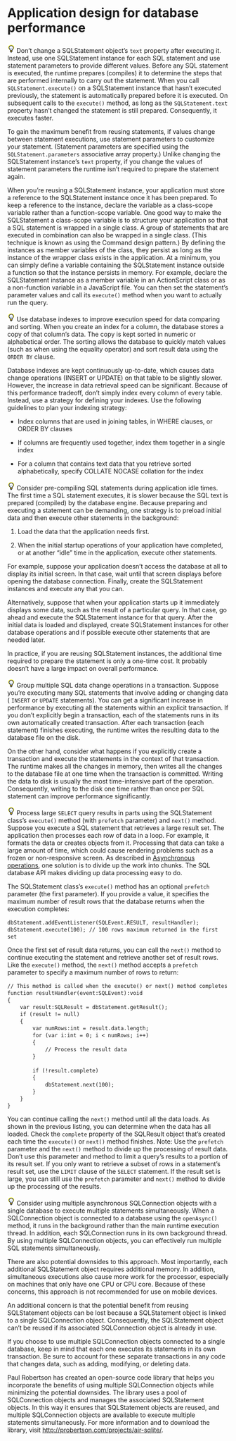 # Application design for database performance

![](../img/tip_help.png) Don’t change a SQLStatement object’s `text` property
after executing it. Instead, use one SQLStatement instance for each SQL
statement and use statement parameters to provide different values. Before any
SQL statement is executed, the runtime prepares (compiles) it to determine the
steps that are performed internally to carry out the statement. When you call
`SQLStatement.execute()` on a SQLStatement instance that hasn’t executed
previously, the statement is automatically prepared before it is executed. On
subsequent calls to the `execute()` method, as long as the `SQLStatement.text`
property hasn’t changed the statement is still prepared. Consequently, it
executes faster.

To gain the maximum benefit from reusing statements, if values change between
statement executions, use statement parameters to customize your statement.
(Statement parameters are specified using the `SQLStatement.parameters`
associative array property.) Unlike changing the SQLStatement instance’s `text`
property, if you change the values of statement parameters the runtime isn’t
required to prepare the statement again.

When you’re reusing a SQLStatement instance, your application must store a
reference to the SQLStatement instance once it has been prepared. To keep a
reference to the instance, declare the variable as a class-scope variable rather
than a function-scope variable. One good way to make the SQLStatement a
class-scope variable is to structure your application so that a SQL statement is
wrapped in a single class. A group of statements that are executed in
combination can also be wrapped in a single class. (This technique is known as
using the Command design pattern.) By defining the instances as member variables
of the class, they persist as long as the instance of the wrapper class exists
in the application. At a minimum, you can simply define a variable containing
the SQLStatement instance outside a function so that the instance persists in
memory. For example, declare the SQLStatement instance as a member variable in
an ActionScript class or as a non-function variable in a JavaScript file. You
can then set the statement’s parameter values and call its `execute()` method
when you want to actually run the query.

![](../img/tip_help.png) Use database indexes to improve execution speed for
data comparing and sorting. When you create an index for a column, the database
stores a copy of that column’s data. The copy is kept sorted in numeric or
alphabetical order. The sorting allows the database to quickly match values
(such as when using the equality operator) and sort result data using the
`ORDER BY` clause.

Database indexes are kept continuously up-to-date, which causes data change
operations (INSERT or UPDATE) on that table to be slightly slower. However, the
increase in data retrieval speed can be significant. Because of this performance
tradeoff, don’t simply index every column of every table. Instead, use a
strategy for defining your indexes. Use the following guidelines to plan your
indexing strategy:

- Index columns that are used in joining tables, in WHERE clauses, or ORDER BY
  clauses

- If columns are frequently used together, index them together in a single index

- For a column that contains text data that you retrieve sorted alphabetically,
  specify COLLATE NOCASE collation for the index

![](../img/tip_help.png) Consider pre-compiling SQL statements during
application idle times. The first time a SQL statement executes, it is slower
because the SQL text is prepared (compiled) by the database engine. Because
preparing and executing a statement can be demanding, one strategy is to preload
initial data and then execute other statements in the background:

1.  Load the data that the application needs first.

2.  When the initial startup operations of your application have completed, or
    at another “idle” time in the application, execute other statements.

For example, suppose your application doesn’t access the database at all to
display its initial screen. In that case, wait until that screen displays before
opening the database connection. Finally, create the SQLStatement instances and
execute any that you can.

Alternatively, suppose that when your application starts up it immediately
displays some data, such as the result of a particular query. In that case, go
ahead and execute the SQLStatement instance for that query. After the initial
data is loaded and displayed, create SQLStatement instances for other database
operations and if possible execute other statements that are needed later.

In practice, if you are reusing SQLStatement instances, the additional time
required to prepare the statement is only a one-time cost. It probably doesn’t
have a large impact on overall performance.

![](../img/tip_help.png) Group multiple SQL data change operations in a
transaction. Suppose you’re executing many SQL statements that involve adding or
changing data ( `INSERT` or `UPDATE` statements). You can get a significant
increase in performance by executing all the statements within an explicit
transaction. If you don’t explicitly begin a transaction, each of the statements
runs in its own automatically created transaction. After each transaction (each
statement) finishes executing, the runtime writes the resulting data to the
database file on the disk.

On the other hand, consider what happens if you explicitly create a transaction
and execute the statements in the context of that transaction. The runtime makes
all the changes in memory, then writes all the changes to the database file at
one time when the transaction is committed. Writing the data to disk is usually
the most time-intensive part of the operation. Consequently, writing to the disk
one time rather than once per SQL statement can improve performance
significantly.

![](../img/tip_help.png) Process large `SELECT` query results in parts using the
SQLStatement class’s `execute()` method (with `prefetch` parameter) and `next()`
method. Suppose you execute a SQL statement that retrieves a large result set.
The application then processes each row of data in a loop. For example, it
formats the data or creates objects from it. Processing that data can take a
large amount of time, which could cause rendering problems such as a frozen or
non-responsive screen. As described in
[Asynchronous operations](WS948100b6829bd5a6-4c2e64612754b0a95b-8000.html), one
solution is to divide up the work into chunks. The SQL database API makes
dividing up data processing easy to do.

The SQLStatement class’s `execute()` method has an optional `prefetch` parameter
(the first parameter). If you provide a value, it specifies the maximum number
of result rows that the database returns when the execution completes:

    dbStatement.addEventListener(SQLEvent.RESULT, resultHandler);
    dbStatement.execute(100); // 100 rows maximum returned in the first set

Once the first set of result data returns, you can call the `next()` method to
continue executing the statement and retrieve another set of result rows. Like
the `execute()` method, the `next()` method accepts a `prefetch` parameter to
specify a maximum number of rows to return:

    // This method is called when the execute() or next() method completes
    function resultHandler(event:SQLEvent):void
    {
        var result:SQLResult = dbStatement.getResult();
        if (result != null)
        {
            var numRows:int = result.data.length;
            for (var i:int = 0; i < numRows; i++)
            {
                // Process the result data
            }

            if (!result.complete)
            {
                dbStatement.next(100);
            }
        }
    }

You can continue calling the `next()` method until all the data loads. As shown
in the previous listing, you can determine when the data has all loaded. Check
the `complete` property of the SQLResult object that’s created each time the
`execute()` or `next()` method finishes. Note: Use the `prefetch` parameter and
the `next()` method to divide up the processing of result data. Don’t use this
parameter and method to limit a query’s results to a portion of its result set.
If you only want to retrieve a subset of rows in a statement’s result set, use
the `LIMIT` clause of the `SELECT` statement. If the result set is large, you
can still use the `prefetch` parameter and `next()` method to divide up the
processing of the results.

![](../img/tip_help.png) Consider using multiple asynchronous SQLConnection
objects with a single database to execute multiple statements simultaneously.
When a SQLConnection object is connected to a database using the `openAsync()`
method, it runs in the background rather than the main runtime execution thread.
In addition, each SQLConnection runs in its own background thread. By using
multiple SQLConnection objects, you can effectively run multiple SQL statements
simultaneously.

There are also potential downsides to this approach. Most importantly, each
additional SQLStatement object requires additional memory. In addition,
simultaneous executions also cause more work for the processor, especially on
machines that only have one CPU or CPU core. Because of these concerns, this
approach is not recommended for use on mobile devices.

An additional concern is that the potential benefit from reusing SQLStatement
objects can be lost because a SQLStatement object is linked to a single
SQLConnection object. Consequently, the SQLStatement object can’t be reused if
its associated SQLConnection object is already in use.

If you choose to use multiple SQLConnection objects connected to a single
database, keep in mind that each one executes its statements in its own
transaction. Be sure to account for these separate transactions in any code that
changes data, such as adding, modifying, or deleting data.

Paul Robertson has created an open-source code library that helps you
incorporate the benefits of using multiple SQLConnection objects while
minimizing the potential downsides. The library uses a pool of SQLConnection
objects and manages the associated SQLStatement objects. In this way it ensures
that SQLStatement objects are reused, and multiple SQLConnection objects are
available to execute multiple statements simultaneously. For more information
and to download the library, visit <http://probertson.com/projects/air-sqlite/>.
